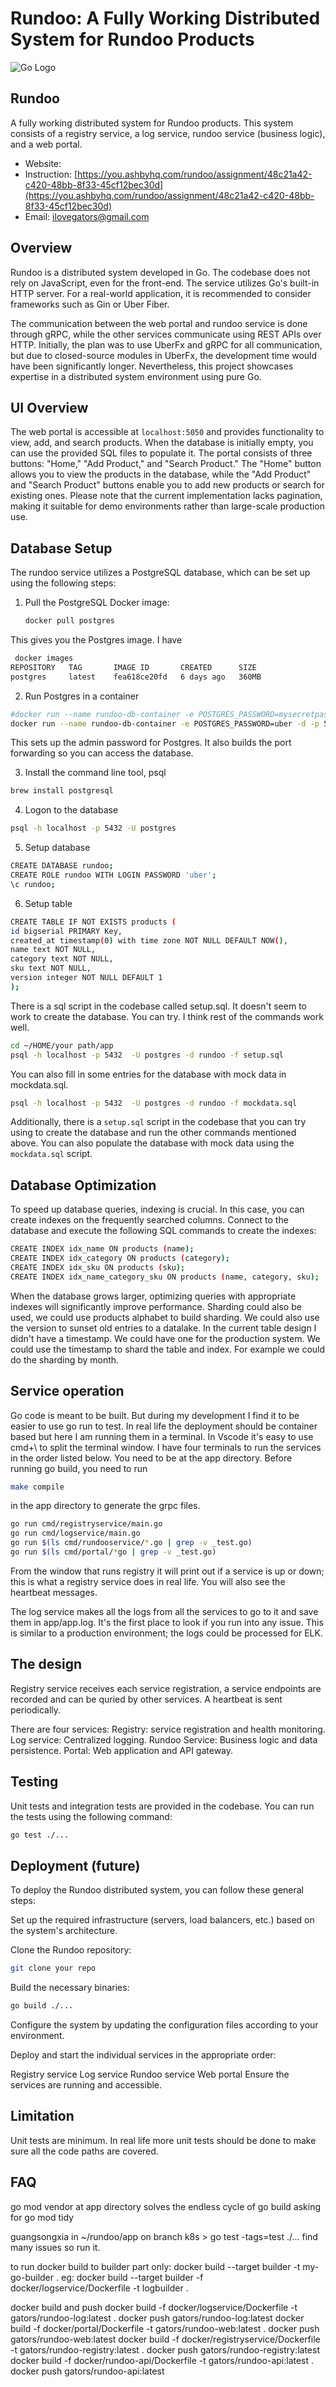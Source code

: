 # Rundoo: A Fully Working Distributed System for Rundoo Products

![Go Logo](https://go.dev/blog/go-brand/Go-Logo/PNG/Go-Logo_Aqua.png)

## Rundoo

A fully working distributed system for Rundoo products. This system consists of a registry service, a log service, rundoo service (business logic), and a web portal.

- Website: 
- Instruction: [https://you.ashbyhq.com/rundoo/assignment/48c21a42-c420-48bb-8f33-45cf12bec30d](https://you.ashbyhq.com/rundoo/assignment/48c21a42-c420-48bb-8f33-45cf12bec30d)
- Email: [ilovegators@gmail.com](mailto:ilovegators@gmail.com)

## Overview

Rundoo is a distributed system developed in Go. The codebase does not rely on JavaScript, even for the front-end. The service utilizes Go's built-in HTTP server. For a real-world application, it is recommended to consider frameworks such as Gin or Uber Fiber.

The communication between the web portal and rundoo service is done through gRPC, while the other services communicate using REST APIs over HTTP. Initially, the plan was to use UberFx and gRPC for all communication, but due to closed-source modules in UberFx, the development time would have been significantly longer. Nevertheless, this project showcases expertise in a distributed system environment using pure Go.

## UI Overview

The web portal is accessible at `localhost:5050` and provides functionality to view, add, and search products. When the database is initially empty, you can use the provided SQL files to populate it. The portal consists of three buttons: "Home," "Add Product," and "Search Product." The "Home" button allows you to view the products in the database, while the "Add Product" and "Search Product" buttons enable you to add new products or search for existing ones. Please note that the current implementation lacks pagination, making it suitable for demo environments rather than large-scale production use.

## Database Setup

The rundoo service utilizes a PostgreSQL database, which can be set up using the following steps:

1. Pull the PostgreSQL Docker image:
   ```sh
   docker pull postgres


This gives you the Postgres image. I have 
```sh
 docker images
REPOSITORY   TAG       IMAGE ID       CREATED      SIZE
postgres     latest    fea618ce20fd   6 days ago   360MB
```

2. Run Postgres in a container

```sh
#docker run --name rundoo-db-container -e POSTGRES_PASSWORD=mysecretpassword -d -p 5432:5432 postgres 
docker run --name rundoo-db-container -e POSTGRES_PASSWORD=uber -d -p 5432:5432 postgres 
```
This sets up the admin password for Postgres. It also builds the port forwarding so you can access the database. 

3. Install the command line tool, psql
```sh
brew install postgresql
```

4. Logon to the database
```sh
psql -h localhost -p 5432 -U postgres
```

5. Setup database 
```sh
CREATE DATABASE rundoo; 
CREATE ROLE rundoo WITH LOGIN PASSWORD 'uber';
\c rundoo;
```

6. Setup table
```sh
CREATE TABLE IF NOT EXISTS products (
id bigserial PRIMARY Key,
created_at timestamp(0) with time zone NOT NULL DEFAULT NOW(),
name text NOT NULL,
category text NOT NULL,
sku text NOT NULL,
version integer NOT NULL DEFAULT 1
);
```

There is a sql script in the codebase called setup.sql. It doesn't seem to work to create the database. You can try. I think rest of the commands work well. 
```sh
cd ~/HOME/your path/app
psql -h localhost -p 5432  -U postgres -d rundoo -f setup.sql
```
You can also fill in some entries for the database with mock data in mockdata.sql. 
```sh
psql -h localhost -p 5432  -U postgres -d rundoo -f mockdata.sql
```


Additionally, there is a `setup.sql` script in the codebase that you can try using to create the database and run the other commands mentioned above. You can also populate the database with mock data using the `mockdata.sql` script.

## Database Optimization

To speed up database queries, indexing is crucial. In this case, you can create indexes on the frequently searched columns. Connect to the database and execute the following SQL commands to create the indexes:

```sh
CREATE INDEX idx_name ON products (name);
CREATE INDEX idx_category ON products (category);
CREATE INDEX idx_sku ON products (sku);
CREATE INDEX idx_name_category_sku ON products (name, category, sku);
```
When the database grows larger, optimizing queries with appropriate indexes will significantly improve performance.
Sharding could also be used, we could use products alphabet to build sharding. 
We could also use the version to sunset old entries to a datalake. In the current table design I didn't have a timestamp. We could have one for the production system. We could use the timestamp to shard the table and index. For example we could do the sharding by month. 

## Service operation
Go code is meant to be built. But during my development I find it to be easier to use go run to test. In real life the deployment should be container based but here I am running them in a terminal. In Vscode it's easy to use cmd+\ to split the terminal window. I have four terminals to run the services in the order listed below. You need to be at the app directory. Before running go build, you need to run 
```sh
make compile
```
in the app directory to generate the grpc files. 

```sh
go run cmd/registryservice/main.go
go run cmd/logservice/main.go
go run $(ls cmd/rundooservice/*.go | grep -v _test.go)
go run $(ls cmd/portal/*go | grep -v _test.go)
```

From the window that runs registry it will print out if a service is up or down; this is what a registry service does in real life. You will also see the heartbeat messages.

The log service makes all the logs from all the services to go to it and save them in app/app.log. It's the first place to look if you run into any issue. This is similar to a production environment; the logs could be processed for ELK. 


## The design 
Registry service receives each service registration, a service endpoints are recorded and can be quried by other services. A heartbeat is sent periodically.   

There are four services:
Registry: service registration and health monitoring. 
Log service: Centralized logging. 
Rundoo Service: Business logic and data persistence.
Portal: Web application and API gateway. 

## Testing
Unit tests and integration tests are provided in the codebase. You can run the tests using the following command:

```sh
go test ./...
```

## Deployment (future)
To deploy the Rundoo distributed system, you can follow these general steps:

Set up the required infrastructure (servers, load balancers, etc.) based on the system's architecture.

Clone the Rundoo repository:

```sh
git clone your repo
```
Build the necessary binaries:

```sh
go build ./...
```

Configure the system by updating the configuration files according to your environment.

Deploy and start the individual services in the appropriate order:

Registry service
Log service
Rundoo service
Web portal
Ensure the services are running and accessible.

## Limitation

Unit tests are minimum. In real life more unit tests should be done to make sure all the code paths are covered. 



## FAQ
go mod vendor at app directory solves the endless cycle of go build asking for go mod tidy

guangsongxia in ~/rundoo/app on branch k8s > go test -tags=test ./...
find many issues so run it. 

to run docker build to builder part only:
   docker build --target builder -t my-go-builder .
    eg:  docker build --target builder -f docker/logservice/Dockerfile -t logbuilder  .

docker build and push
  docker build -f docker/logservice/Dockerfile -t gators/rundoo-log:latest .
  docker push gators/rundoo-log:latest
  docker build -f docker/portal/Dockerfile -t gators/rundoo-web:latest .
  docker push gators/rundoo-web:latest
  docker build -f docker/registryservice/Dockerfile -t gators/rundoo-registry:latest .
  docker push gators/rundoo-registry:latest
  docker build -f docker/rundoo-api/Dockerfile -t gators/rundoo-api:latest .
  docker push gators/rundoo-api:latest


